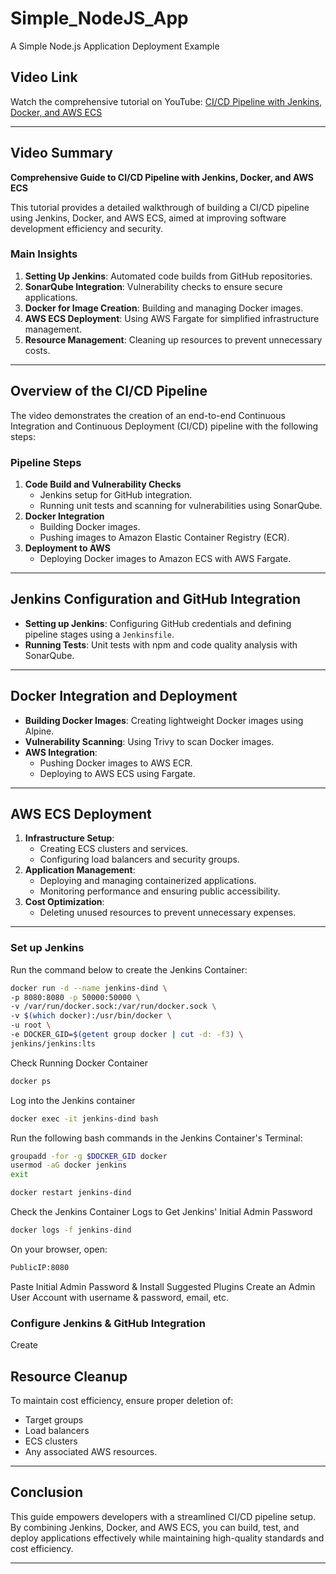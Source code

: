 # Simple_NodeJS_App
A Simple Node.js Application Deployment Example

## Video Link
Watch the comprehensive tutorial on YouTube: [CI/CD Pipeline with Jenkins, Docker, and AWS ECS](https://www.youtube.com/watch?v=uGWF3meicAk&t=1827s)

---

## Video Summary
**Comprehensive Guide to CI/CD Pipeline with Jenkins, Docker, and AWS ECS**

This tutorial provides a detailed walkthrough of building a CI/CD pipeline using Jenkins, Docker, and AWS ECS, aimed at improving software development efficiency and security.

### **Main Insights**
1. **Setting Up Jenkins**: Automated code builds from GitHub repositories.
2. **SonarQube Integration**: Vulnerability checks to ensure secure applications.
3. **Docker for Image Creation**: Building and managing Docker images.
4. **AWS ECS Deployment**: Using AWS Fargate for simplified infrastructure management.
5. **Resource Management**: Cleaning up resources to prevent unnecessary costs.

---

## Overview of the CI/CD Pipeline
The video demonstrates the creation of an end-to-end Continuous Integration and Continuous Deployment (CI/CD) pipeline with the following steps:

### **Pipeline Steps**
1. **Code Build and Vulnerability Checks**
   - Jenkins setup for GitHub integration.
   - Running unit tests and scanning for vulnerabilities using SonarQube.
2. **Docker Integration**
   - Building Docker images.
   - Pushing images to Amazon Elastic Container Registry (ECR).
3. **Deployment to AWS**
   - Deploying Docker images to Amazon ECS with AWS Fargate.

---

## Jenkins Configuration and GitHub Integration
- **Setting up Jenkins**: Configuring GitHub credentials and defining pipeline stages using a `Jenkinsfile`.
- **Running Tests**: Unit tests with npm and code quality analysis with SonarQube.

---

## Docker Integration and Deployment
- **Building Docker Images**: Creating lightweight Docker images using Alpine.
- **Vulnerability Scanning**: Using Trivy to scan Docker images.
- **AWS Integration**:
  - Pushing Docker images to AWS ECR.
  - Deploying to AWS ECS using Fargate.

---

## AWS ECS Deployment
1. **Infrastructure Setup**:
   - Creating ECS clusters and services.
   - Configuring load balancers and security groups.
2. **Application Management**:
   - Deploying and managing containerized applications.
   - Monitoring performance and ensuring public accessibility.
3. **Cost Optimization**:
   - Deleting unused resources to prevent unnecessary expenses.

---

### Set up Jenkins 
Run the command below to create the Jenkins Container:
```sh
docker run -d --name jenkins-dind \
-p 8080:8080 -p 50000:50000 \
-v /var/run/docker.sock:/var/run/docker.sock \
-v $(which docker):/usr/bin/docker \
-u root \
-e DOCKER_GID=$(getent group docker | cut -d: -f3) \
jenkins/jenkins:lts
```

Check Running Docker Container
```sh
docker ps
```

Log into the Jenkins container
```sh
docker exec -it jenkins-dind bash
```
Run the following bash commands in the Jenkins Container's Terminal:
```sh
groupadd -for -g $DOCKER_GID docker
usermod -aG docker jenkins
exit
```
```sh
docker restart jenkins-dind
```

Check the Jenkins Container Logs to Get Jenkins' Initial Admin Password
```sh
docker logs -f jenkins-dind
```

On your browser, open:
```sh 
PublicIP:8080
```
Paste Initial Admin Password & Install Suggested Plugins
Create an Admin User Account with username & password, email, etc.


### Configure Jenkins & GitHub Integration
Create 






## Resource Cleanup
To maintain cost efficiency, ensure proper deletion of:
- Target groups
- Load balancers
- ECS clusters
- Any associated AWS resources.

---

## Conclusion
This guide empowers developers with a streamlined CI/CD pipeline setup. By combining Jenkins, Docker, and AWS ECS, you can build, test, and deploy applications effectively while maintaining high-quality standards and cost efficiency.

---
